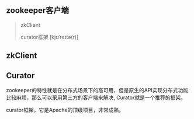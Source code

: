 ## zookeeper客户端
>zkClient
>
>curator框架 [kjʊˈreɪtə(r)]


## zkClient


## Curator
zookeeper的特性就是在分布式场景下的高可用，但是原生的API实现分布式功能比较麻烦，那么可以采用第三方的客户端来解决, Curator就是一个推荐的框架。

curator框架，它是Apache的顶级项目，非常成熟。